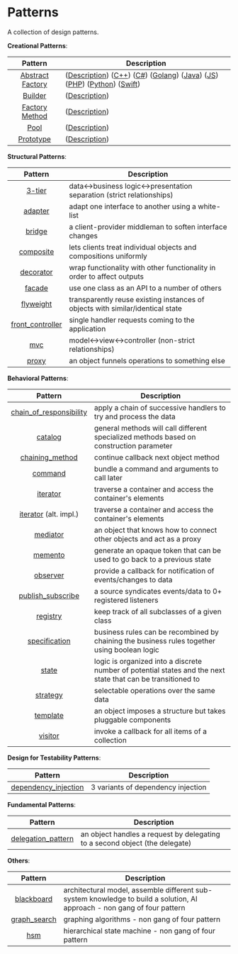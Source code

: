 Patterns
===============

A collection of design patterns.

__Creational Patterns__:

| Pattern | Description |
|:-------:| ----------- |
| [Abstract Factory](patterns/creational/abstract-factory) | ([Description](patterns/creational/abstract-factory)) ([C++](patterns/creational/abstract-factory/c-plus)) ([C#](patterns/creational/abstract-factory/c-sharp)) ([Golang](patterns/creational/abstract-factory/golang)) ([Java](patterns/creational/abstract-factory/java)) ([JS](patterns/creational/abstract-factory/js)) ([PHP](patterns/creational/abstract-factory/php)) ([Python](patterns/creational/abstract-factory/python)) ([Swift](patterns/creational/abstract-factory/swift))|
| [Builder](patterns/creational/builder) | ([Description](patterns/creational/builder)) |
| [Factory Method](patterns/creational/factory-method) | ([Description](patterns/creational/factory-method)) |
| [Pool](patterns/creational/pool) | ([Description](patterns/creational/pool))|
| [Prototype](patterns/creational/prototype) | ([Description](patterns/creational/prototype)) |

__Structural Patterns__:

| Pattern | Description |
|:-------:| ----------- |
| [3-tier](patterns/structural/3-tier.py) | data<->business logic<->presentation separation (strict relationships) |
| [adapter](patterns/structural/adapter.py) | adapt one interface to another using a white-list |
| [bridge](patterns/structural/bridge.py) | a client-provider middleman to soften interface changes |
| [composite](patterns/structural/composite.py) | lets clients treat individual objects and compositions uniformly |
| [decorator](patterns/structural/decorator.py) | wrap functionality with other functionality in order to affect outputs |
| [facade](patterns/structural/facade.py) | use one class as an API to a number of others |
| [flyweight](patterns/structural/flyweight.py) | transparently reuse existing instances of objects with similar/identical state |
| [front_controller](patterns/structural/front_controller.py) | single handler requests coming to the application |
| [mvc](patterns/structural/mvc.py) | model<->view<->controller (non-strict relationships) |
| [proxy](patterns/structural/proxy.py) | an object funnels operations to something else |

__Behavioral Patterns__:

| Pattern | Description |
|:-------:| ----------- |
| [chain_of_responsibility](patterns/behavioral/chain_of_responsibility.py) | apply a chain of successive handlers to try and process the data |
| [catalog](patterns/behavioral/catalog.py) | general methods will call different specialized methods based on construction parameter |
| [chaining_method](patterns/behavioral/chaining_method.py) | continue callback next object method |
| [command](patterns/behavioral/command.py) | bundle a command and arguments to call later |
| [iterator](patterns/behavioral/iterator.py) | traverse a container and access the container's elements |
| [iterator](patterns/behavioral/iterator_alt.py) (alt. impl.)| traverse a container and access the container's elements |
| [mediator](patterns/behavioral/mediator.py) | an object that knows how to connect other objects and act as a proxy |
| [memento](patterns/behavioral/memento.py) | generate an opaque token that can be used to go back to a previous state |
| [observer](patterns/behavioral/observer.py) | provide a callback for notification of events/changes to data |
| [publish_subscribe](patterns/behavioral/publish_subscribe.py) | a source syndicates events/data to 0+ registered listeners |
| [registry](patterns/behavioral/registry.py) | keep track of all subclasses of a given class |
| [specification](patterns/behavioral/specification.py) |  business rules can be recombined by chaining the business rules together using boolean logic |
| [state](patterns/behavioral/state.py) | logic is organized into a discrete number of potential states and the next state that can be transitioned to |
| [strategy](patterns/behavioral/strategy.py) | selectable operations over the same data |
| [template](patterns/behavioral/template.py) | an object imposes a structure but takes pluggable components |
| [visitor](patterns/behavioral/visitor.py) | invoke a callback for all items of a collection |

__Design for Testability Patterns__:

| Pattern | Description |
|:-------:| ----------- |
| [dependency_injection](patterns/dependency_injection.py) | 3 variants of dependency injection |

__Fundamental Patterns__:

| Pattern | Description |
|:-------:| ----------- |
| [delegation_pattern](patterns/fundamental/delegation_pattern.py) | an object handles a request by delegating to a second object (the delegate) |

__Others__:

| Pattern | Description |
|:-------:| ----------- |
| [blackboard](patterns/other/blackboard.py) | architectural model, assemble different sub-system knowledge to build a solution, AI approach - non gang of four pattern |
| [graph_search](patterns/other/graph_search.py) | graphing algorithms - non gang of four pattern |
| [hsm](patterns/other/hsm/hsm.py) | hierarchical state machine - non gang of four pattern |
